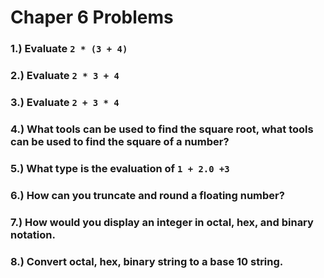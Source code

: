 # Chaper 6 Problems
### 1.)  Evaluate `2 * (3 + 4)`
### 2.)  Evaluate `2 * 3 + 4`
### 3.)  Evaluate `2 + 3 * 4`
### 4.)  What tools can be used to find the square root, what tools can be used to find the square of a number?
### 5.)  What type is the evaluation of `1 + 2.0 +3`
### 6.)  How can you truncate and round a floating number?
### 7.)  How would you display an integer in octal, hex, and binary notation.
### 8.)  Convert octal, hex, binary string to a base 10 string.

